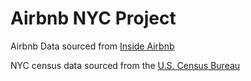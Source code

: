 # Airbnb NYC Project

Airbnb Data sourced from [Inside Airbnb](http://insideairbnb.com/get-the-data.html)

NYC census data sourced from the [U.S. Census Bureau](https://www.census.gov/data.html)
